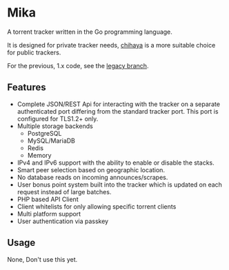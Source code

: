 # Mika

A torrent tracker written in the Go programming language.

It is designed for private tracker needs, [chihaya](https://github.com/chihaya/chihaya) is a more suitable 
choice for public trackers.

For the previous, 1.x code, see the [legacy branch](https://github.com/leighmacdonald/mika/tree/legacy).

## Features

- Complete JSON/REST Api for interacting with the tracker on a separate authenticated
port differing from the standard tracker port. This port is configured for TLS1.2+ only.
- Multiple storage backends
    - PostgreSQL
    - MySQL/MariaDB
    - Redis
    - Memory
- IPv4 and IPv6 support with the ability to enable or disable the stacks.
- Smart peer selection based on geographic location.
- No database reads on incoming announces/scrapes.
- User bonus point system built into the tracker which is updated on each request instead of large batches.
- PHP based API Client
- Client whitelists for only allowing specific torrent clients
- Multi platform support
- User authentication via passkey

## Usage

None, Don't use this yet.
